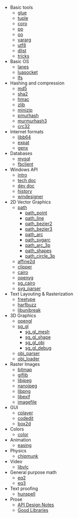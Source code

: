   * Basic tools
    * [glue](glue.html)
    * [tuple](tuple.html)
    * [coro](coro.html)
    * [pp](pp.html)
    * [oo](oo.html)
    * [vararg](vararg.html)
    * [utf8](utf8.html)
    * [dlist](dlist.html)
    * [tricks](lua_tricks.html)
  * Basic OS
    * [lanes](lanes.html)
    * [luasocket]
    * [lfs]
  * Hashing and compression
    * [md5](md5.html)
    * [sha2](sha2.html)
    * [hmac](hmac.html)
    * [zlib](zlib.html)
    * [minizip](minizip.html)
    * [pmurhash](pmurhash.html)
    * [murmurhash3](murmurhash3.html)
    * [crc32](crc32.html)
  * Internet formats
    * [libb64](libb64.html)
    * [expat](expat.html)
    * [genx](genx.html)
  * Databases
    * [mysql](mysql.html)
    * [fbclient](fbclient.html)
  * Windows API
    * [intro](winapi.html)
    * [tech doc](winapi_design.html)
    * [dev doc](winapi_binding.html)
    * [history](winapi_history.html)
    * [windesigner](windesigner.html)
  * 2D Vector Graphics
    * [path](path.html)
      * [path_point](path_point.html)
      * [path_line](path_line.html)
      * [path_bezier2](path_bezier2.html)
      * [path_bezier3](path_bezier3.html)
      * [path_arc](path_arc.html)
      * [path_svgarc](path_svgarc.html)
      * [path_arc_3p](path_arc_3p.html)
      * [path_shapes](path_shapes.html)
      * [path_circle_3p](path_circle_3p.html)
    * [affine2d](affine2d.html)
    * [clipper](clipper.html)
    * [cairo](cairo.html)
    * [openvg](openvg.html)
    * [sg_cairo](sg_cairo.html)
    * [svg_parser](svg_parser.html)
  * Text Layouting & Rasterization
    * [freetype](freetype.html)
    * [harfbuzz](harfbuzz.html)
    * [libunibreak](libunibreak.html)
  * 3D Graphics
    * [opengl](opengl.html)
    * [sg_gl](sg_gl.html)
      * [sg_gl_mesh](sg_gl_mesh.html)
      * [sg_gl_shape](sg_gl_shape.html)
      * [sg_gl_obj](sg_gl_obj.html)
      * [sg_gl_debug](sg_gl_debug.html)
    * [obj_parser](obj_parser.html)
    * [obj_loader](obj_loader.html)
  * Raster Images
    * [bitmap](bitmap.html)
    * [giflib](giflib.html)
    * [libjpeg](libjpeg.html)
    * [nanojpeg](nanojpeg.html)
    * [libpng](libpng.html)
    * [libexif](libexif.html)
    * [imagefile](imagefile.html)
  * GUI
    * [cplayer](cplayer.html)
    * [codedit](codedit.html)
    * [box2d](box2d.html)
  * Colors
    * [color](color.html)
  * Animation
    * [easing](easing.html)
  * Physics
    * [chipmunk](chipmunk.html)
  * Video
    * [libvlc]
  * General purpose math
    * [eq2](eq2.html)
    * [eq3](eq3.html)
  * Text proofing
    * [hunspell](hunspell.html)
  * Prose
    * [API Design Notes](api_design.html)
    * [Good Libraries](good_libraries.html)


[luasocket]: http://w3.impa.br/~diego/software/luasocket/reference.html
[lfs]: http://keplerproject.github.com/luafilesystem/manual.html#reference
[libvlc]: http://www.videolan.org/developers/vlc/doc/doxygen/html/modules.html

